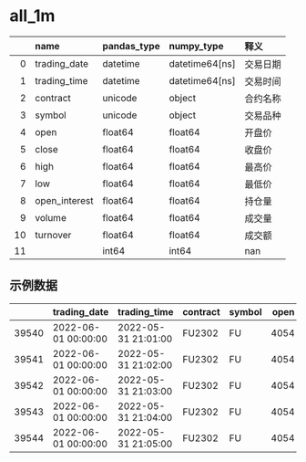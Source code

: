 
 #  all_1m 
|    | name          | pandas_type   | numpy_type     | 释义     |
|---:|:--------------|:--------------|:---------------|:---------|
|  0 | trading_date  | datetime      | datetime64[ns] | 交易日期 |
|  1 | trading_time  | datetime      | datetime64[ns] | 交易时间 |
|  2 | contract      | unicode       | object         | 合约名称 |
|  3 | symbol        | unicode       | object         | 交易品种 |
|  4 | open          | float64       | float64        | 开盘价   |
|  5 | close         | float64       | float64        | 收盘价   |
|  6 | high          | float64       | float64        | 最高价   |
|  7 | low           | float64       | float64        | 最低价   |
|  8 | open_interest | float64       | float64        | 持仓量   |
|  9 | volume        | float64       | float64        | 成交量   |
| 10 | turnover      | float64       | float64        | 成交额   |
| 11 |               | int64         | int64          | nan      |
 ## 示例数据 
|       | trading_date        | trading_time        | contract   | symbol   |   open |   close |   high |   low |   open_interest |   volume |   turnover |
|------:|:--------------------|:--------------------|:-----------|:---------|-------:|--------:|-------:|------:|----------------:|---------:|-----------:|
| 39540 | 2022-06-01 00:00:00 | 2022-05-31 21:01:00 | FU2302     | FU       |   4054 |    4054 |   4054 |  4054 |           16708 |      650 | 2.6351e+07 |
| 39541 | 2022-06-01 00:00:00 | 2022-05-31 21:02:00 | FU2302     | FU       |   4054 |    4054 |   4054 |  4054 |           16708 |        0 | 0          |
| 39542 | 2022-06-01 00:00:00 | 2022-05-31 21:03:00 | FU2302     | FU       |   4054 |    4054 |   4054 |  4054 |           16708 |        0 | 0          |
| 39543 | 2022-06-01 00:00:00 | 2022-05-31 21:04:00 | FU2302     | FU       |   4054 |    4054 |   4054 |  4054 |           16708 |        0 | 0          |
| 39544 | 2022-06-01 00:00:00 | 2022-05-31 21:05:00 | FU2302     | FU       |   4054 |    4054 |   4054 |  4054 |           16708 |        0 | 0          |
